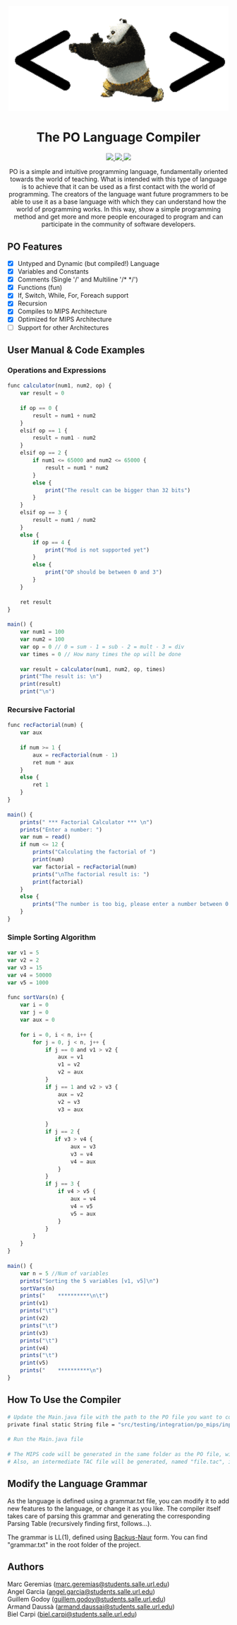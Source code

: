 <p align="center" style="margin-top: 50px">
  <img src="resources/logo.png" alt="Logo PO" width="500">
</p>

<h1 align="center">The PO Language Compiler</h1>

<p align="center">
  <a href="https://www.java.com">
    <img src="https://img.shields.io/badge/Java-17-red.svg">
  </a>
  <a href="https://github.com/bielcarpi">
    <img src="https://img.shields.io/badge/Development Stage-blue.svg">
  </a>
    <a href="https://opensource.org/licenses/BSD-3-Clause">
    <img src="https://img.shields.io/badge/Open%20Source-%E2%9D%A4-brightgreen.svg">
  </a>

</p>
<p align="center">
PO is a simple and intuitive programming language, fundamentally oriented towards the world of teaching. What is intended with this type of language is to achieve that it can be used as a first contact with the world of programming. The creators of the language want future programmers to be able to use it as a base language with which they can understand how the world of programming works. In this way, show a simple programming method and get more and more people encouraged to program and can participate in the community of software developers.
</p>

## PO Features
- [x] Untyped and Dynamic (but compiled!) Language
- [x] Variables and Constants
- [x] Comments (Single '/' and Multiline '/* */')
- [x] Functions (fun)
- [x] If, Switch, While, For, Foreach support
- [x] Recursion
- [x] Compiles to MIPS Architecture
- [x] Optimized for MIPS Architecture
- [ ] Support for other Architectures

## User Manual & Code Examples
### Operations and Expressions
```javascript
func calculator(num1, num2, op) {
    var result = 0

    if op == 0 {
        result = num1 + num2
    }
    elsif op == 1 {
        result = num1 - num2
    }
    elsif op == 2 {
        if num1 <= 65000 and num2 <= 65000 {
            result = num1 * num2
        }
        else {
            print("The result can be bigger than 32 bits")
        }
    }
    elsif op == 3 {
        result = num1 / num2
    }
    else {
        if op == 4 {
            print("Mod is not supported yet")
        }
        else {
            print("OP should be between 0 and 3")
        }
    }

    ret result
}

main() {
    var num1 = 100
    var num2 = 100
    var op = 0 // 0 = sum - 1 = sub - 2 = mult - 3 = div
    var times = 0 // How many times the op will be done

    var result = calculator(num1, num2, op, times)
    print("The result is: \n")
    print(result)
    print("\n")
```

### Recursive Factorial
```javascript
func recFactorial(num) {
    var aux

    if num >= 1 {
        aux = recFactorial(num - 1)
        ret num * aux
    }
    else {
        ret 1
    }
}

main() {
    prints(" *** Factorial Calculator *** \n")
    prints("Enter a number: ")
    var num = read()
    if num <= 12 {
        prints("Calculating the factorial of ")
        print(num)
        var factorial = recFactorial(num)
        prints("\nThe factorial result is: ")
        print(factorial)
    }
    else {
        prints("The number is too big, please enter a number between 0 and 12")
    }
}
```

### Simple Sorting Algorithm
```javascript
var v1 = 5
var v2 = 2
var v3 = 15
var v4 = 50000
var v5 = 1000

func sortVars(n) {
    var i = 0
    var j = 0
    var aux = 0

    for i = 0, i < n, i++ {
        for j = 0, j < n, j++ {
            if j == 0 and v1 > v2 {
                aux = v1
                v1 = v2
                v2 = aux
            }
            if j == 1 and v2 > v3 {
                aux = v2
                v2 = v3
                v3 = aux

            }
            if j == 2 {
               if v3 > v4 {
                    aux = v3
                    v3 = v4
                    v4 = aux
                }
            }
            if j == 3 {
                if v4 > v5 {
                    aux = v4
                    v4 = v5
                    v5 = aux
                }
            }
        }
    }
}

main() {
    var n = 5 //Num of variables
    prints("Sorting the 5 variables [v1, v5]\n")
    sortVars(n)
    prints("    **********\n\t")
    print(v1)
    prints("\t")
    print(v2)
    prints("\t")
    print(v3)
    prints("\t")
    print(v4)
    prints("\t")
    print(v5)
    prints("    **********\n")
}
```

## How To Use the Compiler
```bash
# Update the Main.java file with the path to the PO file you want to compile
private final static String file = "src/testing/integration/po_mips/inputs/recursive-factorial.po";

# Run the Main.java file

# The MIPS code will be generated in the same folder as the PO file, with the same name and extension ".asm"
# Also, an intermediate TAC file will be generated, named "file.tac", in the root folder of the project
```

## Modify the Language Grammar
As the language is defined using a grammar.txt file, you can modify it to add new features to the language, or change it as you like. 
The compiler itself takes care of parsing this grammar and generating the corresponding Parsing Table (recursively finding first, follows...).

The grammar is LL(1), defined using [Backus-Naur](https://en.wikipedia.org/wiki/Backus–Naur_form) form.
You can find "grammar.txt" in the root folder of the project.


## Authors
Marc Geremias (marc.geremias@students.salle.url.edu)
<br>
Angel Garcia (angel.garcia@students.salle.url.edu)
<br>
Guillem Godoy (guillem.godoy@students.salle.url.edu)
<br>
Armand Daussà (armand.daussai@students.salle.url.edu)
<br>
Biel Carpi (biel.carpi@students.salle.url.edu)